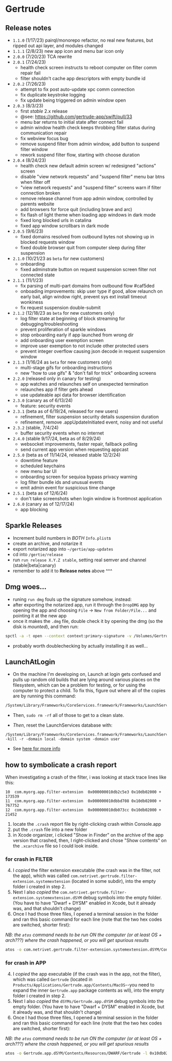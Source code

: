 # Gertrude

## Release notes

- `1.1.0` (1/17/23) pairql/monorepo refactor, no real new features, but ripped out api
  layer, and modules changed
- `1.1.1` (2/8/23) new app icon and menu bar icon only
- `2.0.0` (7/20/23) TCA rewrite
- `2.0.1` (7/24/23)
  - health check screen instructs to reboot computer on filter comm repair fail
  - filter shouldn't cache app descriptors with empty bundle id
- `2.0.2` (7/26/23)
  - attempt to fix post auto-update xpc comm connection
  - fix duplicate keystroke logging
  - fix update being triggered on admin window open
- `2.0.3` (8/3/23)
  - first _stable_ 2.x release
  - @see: https://github.com/gertrude-app/swift/pull/33
  - menu bar returns to initial state after connect fail
  - admin window health check keeps throbbing filter status during communication repair
  - fix webview focus bug
  - remove suspend filter from admin window, add button to suspend filter window
  - rework suspend filter flow, starting with choose duration
- `2.0.4` (8/24/23)
  - health check new default admin screen w/ redesigned "actions" screen
  - disable "view network requests" and "suspend filter" menu bar btns when filter off
  - "view network requests" and "suspend filter" screens warn if filter connection broken
  - remove release channel from app admin window, controlled by parents website
  - add browsers for force quit (including brave and arc)
  - fix flash of light theme when loading app windows in dark mode
  - fixed long blocked urls in catalina
  - fixed app window scrollbars in dark mode
- `2.0.5` (9/6/23)
  - fixed domains resolved from outbound bytes not showing up in blocked requests window
  - fixed double browser quit from computer sleep during filter suspension
- `2.1.0` (10/21/23 as `beta` for new customers)
  - onboarding
  - fixed adminstrate button on request suspension screen filter not connected state
- `2.1.1` (11/1/23)
  - fix parsing of multi-part domains from outbound flow #caf5ded
  - onboading improvements: skip user type if good, allow relaunch on early bail, align
    window right, prevent sys ext install timeout wonkiness
  - fix request suspension double-submit
- `2.1.2` (12/18/23 as `beta` for new customers only)
  - log filter state at beginning of block streaming for debugging/troubleshooting
  - prevent proliferation of sparkle windows
  - stop onboarding early if app launched from wrong dir
  - add onboarding user exemption screen
  - improve user exemption to not include other protected users
  - prevent integer overflow causing json decode in request suspension window
- `2.1.3` (1/16/24 as `beta` for new customers only)
  - multi-stage gifs for onboarding instructions
  - new "how to use gifs" & "don't fall for trick" onboarding screens
- `2.2.0` (released only in canary for testing)
  - app watches and relaunches self on unexpected termination
  - relaunches app if filter gets ahead
  - use updateable api data for browser identification
- `2.3.0` (canary as of 6/13/24)
  - feature: security events
- `2.3.1` (beta as of 6/19/24, released for new users)
  - refinement, filter suspension security details suspension duration
  - refinement, remove .appUpdateInitiated event, noisy and not useful
- `2.3.2` (stable, 7/4/24)
  - buffer security events when no internet
- `2.4.0` (stable 9/17/24, beta as of 8/29/24)
  - websocket improvements, faster repair, fallback polling
  - send current app version when requesting appcast
- `2.5.0` (beta as of 11/14/24, released stable 12/2/24)
  - downtime feature
  - scheduled keychains
  - new menu bar UI
  - onboarding screen for sequioa bypass privacy warning
  - log filter bundle ids and unusual events
  - emit admin event for suspicious time change
- `2.5.1` (beta as of 12/6/24)
  - don't take screenshots when login window is frontmost application
- `2.6.0` (canary as of 12/17/24)
  - app blocking

## Sparkle Releases

- Increment build numbers in _BOTH_ `Info.plist`s
- create an archive, and notarize it
- export notarized app into `~/gertie/app-updates`
- cd into `/gertie/release`
- run `run release X.Y.Z stable`, setting real semver and channel (stable|beta|canary)
- remember to add it to **Release notes** above ^^^

## Dmg woes...

- runing `run dmg` fouls up the signature somehow, instead:
- after exporting the notarized app, run it through the `DropDMG` app by opening the app
  and choosing `File` -> `New from Folder/File...` and pointing it at the new app
- once it makes the `.dmg` file, double check it by opening the dmg (so the disk is
  _mounted_), and then run:

```sh
spctl -a -t open --context context:primary-signature -v /Volumes/Gertrude/Gertrude.app
```

- probably worth doublechecking by actually installing it as well...

## LaunchAtLogin

- On the machine I'm developing on, Launch at login gets confused and pulls up random old
  builds that are lying around various places on the filesystem, which can be a problem
  for testing, or for using the computer to protect a child. To fix this, figure out where
  all of the copies are by running this command:

```bash
/System/Library/Frameworks/CoreServices.framework/Frameworks/LaunchServices.framework/Support/lsregister -dump | grep ".*path.*ertrude"
```

- Then, `sudo rm -rf` all of those to get to a clean slate.

- _Then_, reset the LaunchServices database with:

```
/System/Library/Frameworks/CoreServices.framework/Frameworks/LaunchServices.framework/Support/lsregister -kill -r -domain local -domain system -domain user
```

- See
  [here for more info](https://www.electrollama.net/blog/2017/4/7/login-items-in-macos-1011-and-newer)

## how to symbolicate a crash report

When investigating a crash of the filter, i was looking at stack trace lines like this:

```
10  com.myorg.app.filter-extension	0x000000010db2c5e3 0x10db02000 + 173539
11  com.myorg.app.filter-extension	0x000000010dbbd708 0x10db02000 + 767752
12  com.myorg.app.filter-extension	0x000000010db073cc 0x10db02000 + 21452
```

1. locate the `.crash` report file by right-clicking crash within Console.app
2. put the `.crash` file into a new folder
3. in Xcode organizer, i clicked "Show in Finder" on the archive of the app version that
   crashed, then, I right-clicked and chose "Show contents" on the `.xcarchive` file so I
   could look inside.

### for crash in FILTER

4. I _copied_ the filter extension executable (the crash was in the filter, not the app),
   which was called `com.netrivet.gertrude.filter-extension.systemextension` (located in
   some subdir), into the empty folder i created in step 2.
5. Next I also _copied_ the `com.netrivet.gertrude.filter-extension.systemextension.dSYM`
   debug symbols into the empty folder. (You have to have "Dwarf + DYSM" enabled in Xcode,
   but it already was, and that shouldn't change)
6. Once I had those three files, I opened a terminal session in the folder and ran this
   basic command for each line (note that the two hex codes are switched, shorter first):

_NB: the `atos` command needs to be run ON the computer (or at least OS + arch???) where
the crash happened, or you will get spurious results_

```sh
atos -o com.netrivet.gertrude.filter-extension.systemextension.dSYM/Contents/Resources/DWARF/com.netrivet.gertrude.filter-extension -l 0x10db02000 0x000000010db073cc
```

### for crash in APP

4. I _copied_ the app executable (if the crash was in the app, not the filter), which was
   called `Gertrude` (located in `Products/Applications/Gertrude.app/Contents/MacOS`--you
   need to expand the inner `Gertrude.app` package contents as wll), into the empty folder
   i created in step 2.
5. Next I also _copied_ the `dSYMs/Gertrude.app.dYSM` debug symbols into the empty folder.
   (You have to have "Dwarf + DYSM" enabled in Xcode, but it already was, and that
   shouldn't change)
6. Once I had those three files, I opened a terminal session in the folder and ran this
   basic command for each line (note that the two hex codes are switched, shorter first):

_NB: the `atos` command needs to be run ON the computer (or at least OS + arch???) where
the crash happened, or you will get spurious results_

```sh
atos -o Gertrude.app.dSYM/Contents/Resources/DWARF/Gertrude -l 0x10db02000 0x000000010db073cc
```
